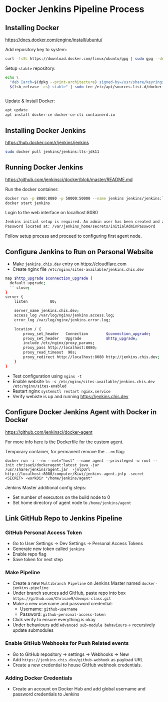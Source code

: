 # Docker Jenkins Pipeline Process

## Installing Docker
https://docs.docker.com/engine/install/ubuntu/

Add repository key to system:
```bash
curl -fsSL https://download.docker.com/linux/ubuntu/gpg | sudo gpg --dearmor -o /usr/share/keyrings/docker-archive-keyring.gpg
```

Setup `stable` repository:
```bash
echo \
  "deb [arch=$(dpkg --print-architecture) signed-by=/usr/share/keyrings/docker-archive-keyring.gpg] https://download.docker.com/linux/ubuntu \
  $(lsb_release -cs) stable" | sudo tee /etc/apt/sources.list.d/docker.list > /dev/null
  
```

Update & Install Docker:
```bash
apt update
apt install docker-ce docker-ce-cli containerd.io
```


## Installing Docker Jenkins
https://hub.docker.com/r/jenkins/jenkins
```bash
sudo docker pull jenkins/jenkins:lts-jdk11
```

## Running Docker Jenkins
https://github.com/jenkinsci/docker/blob/master/README.md

Run the docker container:
```bash
docker run -p 8080:8080 -p 50000:50000 --name jenkins jenkins/jenkins:lts-jdk11
docker start jenkins
```

Login to the web interface on localhost:8080
```bash
Jenkins initial setup is required. An admin user has been created and a password generated.
Password located at: /var/jenkins_home/secrets/initialAdminPassword
```

Follow setup process and proceed to configuring first agent node.

## Configure Jenkins to Run on Personal Website

- Make `jenkins.chis.dev` entry on https://cloudflare.com
- Create nginx file `/etc/nginx/sites-available/jenkins.chis.dev`

```bash
map $http_upgrade $connection_upgrade {
  default upgrade;
  '' close;
}
server {
    listen          80;

    server_name jenkins.chis.dev;
    access_log /var/log/nginx/jenkins.access.log;
    error_log /var/log/nginx/jenkins.error.log;

    location / {
        proxy_set_header   Connection        $connection_upgrade;
        proxy_set_header   Upgrade           $http_upgrade;
        include /etc/nginx/proxy_params;
        proxy_pass http://localhost:8080;
        proxy_read_timeout  90s;
        proxy_redirect http://localhost:8080 http://jenkins.chis.dev;
    }
}
```

- Test configuration using `nginx -t`
- Enable website `ln -s /etc/nginx/sites-available/jenkins.chis.dev /etc/nginx/sites-enabled`
- Restart nginx `systemctl restart nginx.service`
- Verify webiste is up and running https://jenkins.chis.dev

## Configure Docker Jenkins Agent with Docker in Docker
https://github.com/jenkinsci/docker-agent

For more info [here](/agent/Dockerfile) is the Dockerfile for the custom agent.

Temporary container, for permanent remove the `--rm` flag:
```
docker run -i --rm --net="host" --name agent --privileged -u root --init chrisae9/dockeragent:latest java -jar /usr/share/jenkins/agent.jar  -jnlpUrl http://localhost:8080/computer/Kiwi/jenkins-agent.jnlp -secret <SECRET> -workDir "/home/jenkins/agent"

```

Jenkins Master additional config steps:
- Set number of executors on the build node to 0 
- Set home directory of agent node to `/home/jenkins/agent`

## Link GitHub Repo to Jenkins Pipeline

### GitHub Personal Access Token
- Go to User Settings -> Dev Settings -> Personal Access Tokens
- Generate new token called `jenkins`
- Enable repo flag
- Save token for next step

### Make Pipeline
- Create a new `Multibranch Pipeline` on Jenkins Master named `docker-jenkins-pipeline`
- Under branch sources add GitHub, paste repo into box `https://github.com/Chrisae9/devops-class.git`
- Make a new username and password credential:
  - Username: `github-username`
  - Password: `github-personal-access-token`
- Click verify to ensure everything is okay
- Under behaviours add `Advanced sub-module behaviours`-> recursively update submodules

### Enable GitHub Webhooks for Push Related events
- Go to GitHub repository -> settings -> Webhooks -> New
- Add `https://jenkins.chis.dev/github-webhook` as payload URL
- Create a new credential to house GitHub webhook credentials.


### Adding Docker Credentials

- Create an account on Docker Hub and add global username and password credentials to Jenkins
